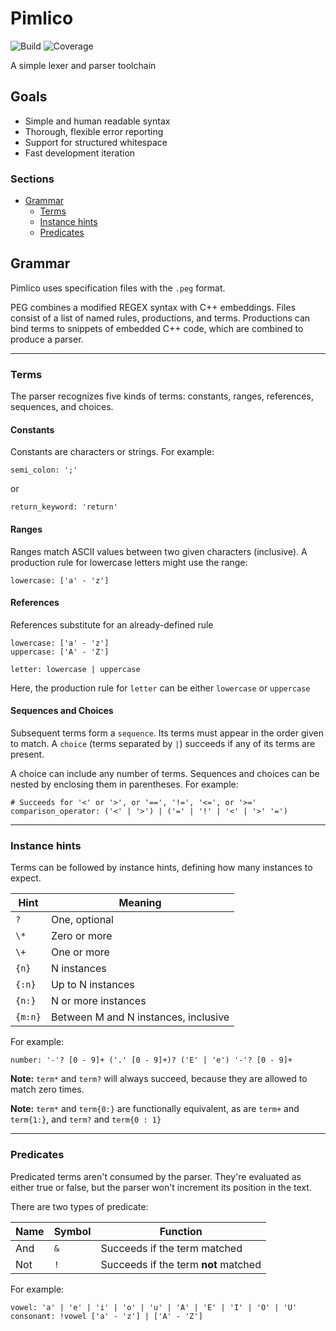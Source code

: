 # Pimlico

![Build](https://github.com/inigo-selwood/Pimlico/actions/workflows/build.yaml/badge.svg)
![Coverage](https://img.shields.io/endpoint?logo=github&style=plastic&url=https://gist.githubusercontent.com/inigo-selwood/2dda5da8e52e2be176c1df0f520d06c5/raw/pimlico-coverage-badge.json)

A simple lexer and parser toolchain

## Goals

+ Simple and human readable syntax
+ Thorough, flexible error reporting
+ Support for structured whitespace
+ Fast development iteration

### Sections

- [Grammar](#grammar)
    - [Terms](#terms)
    - [Instance hints](#instance-hints)
    - [Predicates](#predicates)

## Grammar

Pimlico uses specification files with the `.peg` format.

PEG combines a modified REGEX syntax with C++ embeddings. Files consist of a list of named rules, productions, and terms. Productions can bind terms to snippets of embedded C++ code, which are combined to produce a parser.

---

### Terms

The parser recognizes five kinds of terms: constants, ranges, references, sequences, and choices.

#### Constants

Constants are characters or strings. For example:

`semi_colon: ';'`

or

`return_keyword: 'return'`

#### Ranges

Ranges match ASCII values between two given characters (inclusive). A production rule for lowercase letters might use the range:

`lowercase: ['a' - 'z']`

#### References

References substitute for an already-defined rule

```
lowercase: ['a' - 'z']
uppercase: ['A' - 'Z']

letter: lowercase | uppercase
```

Here, the production rule for `letter` can be either `lowercase` or `uppercase`

#### Sequences and Choices

Subsequent terms form a `sequence`. Its terms must appear in the order given to match. A `choice` (terms separated by `|`) succeeds if any of its terms are present.

A choice can include any number of terms. Sequences and choices can be nested by enclosing them in parentheses. For example:

```
# Succeeds for '<' or '>', or '==', '!=', '<=', or '>='
comparison_operator: ('<' | '>') | ('=' | '!' | '<' | '>' '=')
```

---

### Instance hints

Terms can be followed by instance hints, defining how many instances to expect.

Hint    | Meaning
--------|---
`?`     | One, optional
`\*`    | Zero or more
`\+`    | One or more
`{n}`   | N instances
`{:n}`  | Up to N instances
`{n:}`  | N or more instances
`{m:n}` | Between M and N instances, inclusive

For example:

`number: '-'? [0 - 9]+ ('.' [0 - 9]+)? ('E' | 'e') '-'? [0 - 9]+`

**Note:** `term*` and `term?` will always succeed, because they are allowed to match zero times.

**Note:** `term*` and `term{0:}` are functionally equivalent, as are `term+` and `term{1:}`, and `term?` and `term{0 : 1}`

---

### Predicates

Predicated terms aren't consumed by the parser. They're evaluated as either true or false, but the parser won't increment its position in the text.

There are two types of predicate:

Name | Symbol | Function
-----|--------|---
And  | `&`    | Succeeds if the term matched
Not  | `!`    | Succeeds if the term **not** matched

For example:

```
vowel: 'a' | 'e' | 'i' | 'o' | 'u' | 'A' | 'E' | 'I' | 'O' | 'U'
consonant: !vowel ['a' - 'z'] | ['A' - 'Z']
```
